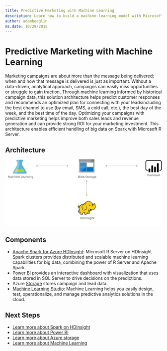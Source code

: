 ```yaml
---
title: Predictive Marketing with Machine Learning 
description: Learn how to build a machine-learning model with Microsoft R Server on Azure HDInsight Spark clusters to recommend actions to maximize the purchase rate.
author: adamboeglin
ms.date: 10/29/2018
---
```

# Predictive Marketing with Machine Learning 
Marketing campaigns are about more than the message being delivered; when and how that message is delivered is just as important. Without a data-driven, analytical approach, campaigns can easily miss opportunities or struggle to gain traction.
Through machine learning informed by historical campaign data, this solution architecture helps predict customer responses and recommends an optimized plan for connecting with your leadsincluding the best channel to use (by email, SMS, a cold call, etc.), the best day of the week, and the best time of the day.
Optimizing your campaigns with predictive marketing helps improve both sales leads and revenue generation and can provide strong ROI for your marketing investment.
This architecture enables efficient handling of big data on Spark with Microsoft R Server.

## Architecture
<img src="media/predictive-marketing-campaigns-with-machine-learning-and-spark.svg" alt='architecture diagram' />

## Components
* [Apache Spark for Azure HDInsight](href="http://azure.microsoft.com/services/hdinsight/apache-spark/): Microsoft R Server on HDInsight Spark clusters provides distributed and scalable machine learning capabilities for big data, combining the power of R Server and Apache Spark.
* [Power BI](https://powerbi.microsoft.com) provides an interactive dashboard with visualization that uses data stored in SQL Server to drive decisions on the predictions.
* Azure [Storage](http://azure.microsoft.com/services/storage/) stores campaign and lead data.
* [Machine Learning Studio](href="http://azure.microsoft.com/services/machine-learning-studio/): Machine Learning helps you easily design, test, operationalize, and manage predictive analytics solutions in the cloud.

## Next Steps
* [Learn more about Spark on HDInsight](https://docs.microsoft.com/azure/hdinsight/hdinsight-apache-spark-overview)
* [Learn more about Power BI](https://powerbi.microsoft.com/documentation/powerbi-landing-page/)
* [Learn more about Azure storage](https://docs.microsoft.com/azure/storage/storage-introduction)
* [Learn more about Machine Learning](https://docs.microsoft.com/azure/machine-learning/machine-learning-what-is-machine-learning)